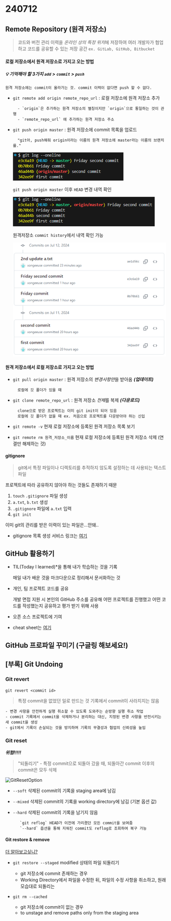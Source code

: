 # 240712

## Remote Repository (원격 저장소)
> 코드와 버전 관리 이력을 *온라인 상의 특정 위치*에 저장하여 여러 개발자가 협업하고 코드를 공유할 수 있는 저장 공간
`ex. GitLab, GitHub, Bitbucket`

#### 로컬 저장소에서 원격 저장소로 가지고 오는 방법
##### 💡 기억해야 할 3가지  `add` > `commit` > `push`

    원격 저장소에는 commit이 올라가는 것. commit 이력이 없다면 push 할 수 없다.


- `git remote add origin remote_repo_url` : 로컬 저장소에 원격 저장소 추가
        
        - `origin`은 추가하는 원격 저장소의 별칭이지만 `origin`으로 통일하는 것이 관행
        - `remote_repo_url` 에 추가하는 원격 저장소 주소

- `git push origin master` : 원격 저장소에 commit 목록을 업로드

        "git아, push해줘 origin이라는 이름의 원격 저장소에 master라는 이름의 브랜치를."



    ![](images/image-2.png) 

    `git push origin master` 이후 `HEAD` 변경 내역 확인

    ![alt text](images/image-3.png)

    원격저장소 `commit history`에서 내역 확인 가능

    ![alt text](images/image-5.png)



#### 원격 저장소에서 로컬 저장소로 가지고 오는 방법

- `git pull origin master` : 원격 저장소의 *변경사항만*을 받아옴 ***(업데이트)***
        
        로컬에 깃 폴더가 있을 때

- `git clone remote_repo_url` : 원격 저장소 *전체*를 복제 ***(다운로드)***
        
        clone으로 받은 프로젝트는 이미 git init이 되어 있음
        로컬에 깃 폴더가 없을 때 ex. 처음으로 프로젝트를 다운받아야 하는 신입

- `git remote -v` 현재 로컬 저장소에 등록된 원격 저장소 목록 보기

- `git remote rm 원격_저장소_이름` 현재 로컬 저장소에 등록된 원격 저장소 삭제 (연결만 해제하는 것)


#### gitignore
> git에서 특정 파일이나 디렉토리를 추적하지 않도록 설정하는 데 사용되는 텍스트 파일

프로젝트에 따라 공유하지 않아야 하는 것들도 존재하기 때문
1. `touch` `.gitignore` 파일 생성
2. `a.txt`, `b.txt` 생성
3. `.gitignore` 파일에 `a.txt` 입력
4. `git init` 

이미 git의 관리를 받은 이력이 있는 파일은...안돼..

- gitignore 목록 생성 서비스 링크는 [여기](https://www.toptal.com/developers/gitignore)

## GitHub 활용하기

- TIL(Today I learned)*을 통해 내가 학습하는 것을 기록

    매일 내가 배운 것을 마크다운으로 정리해서 문서화하는 것
- 개인, 팀 프로젝트 코드를 공유
    
    개발 면접 지원 시 본인의 GitHub 주소를 공유해 어떤 프로젝트를 진행했고 어떤 코드를 작성했는지 공유하고 평가 받기 위해 사용
- 오픈 소스 프로젝트에 기여
- cheat sheet는 [여기](https://training.github.com/downloads/ko/github-git-cheat-sheet/)



## GitHub 프로파일 꾸미기 (구글링 해보세요!)

## [부록] Git Undoing
### Git revert 
`git revert <commit id>`
>특정 commit을 없었던 일로 만드는 것
기록에서 commit이 사라지지는 않음

    - 변경 사항을 안전하게 실행 취소할 수 있도록 도와주는 순방향 실행 취소 작업
    - commit 기록에서 commit을 삭제하거나 분리하는 대신, 지정된 변경 사항을 반전시키는 새 commit을 생성
    - git에서 기록이 손실되는 것을 방지하며 기록의 무결성과 협업의 신뢰성을 높임

### Git reset 
***위험!!!!!***
> "되돌리기" - 특정 commit으로 되돌아 갔을 때, 되돌아간 commit 이후의 commit은 모두 삭제

![GitResetOption](https://wac-cdn.atlassian.com/dam/jcr:7fb4b5f7-a2cd-4cb7-9a32-456202499922/03%20(8).svg?cdnVersion=1931)
- `--soft` 삭제된 commit의 기록을 staging area에 남김
- `--mixed` 삭제된 commit의 기록을 working directory에 남김 (기본 옵션 값)
- `--hard` 삭제된 commit의 기록을 남기지 않음
                
         `git reflog` HEAD가 이전에 가리켰던 모든 commit을 보여줌
         `--hard` 옵션을 통해 지워진 commit도 reflog로 조회하여 복구 가능

#### Git restore & remove
[더 알아보고싶니?](https://www.atlassian.com/git/tutorials/undoing-changes/git-rm)
- `git restore --staged` modified 상태의 파일 되돌리기

    - git 저장소에 commit 존재하는 경우
    - Working Directory에서 파일을 수정한 뒤, 파일의 수정 사항을 취소하고, 원래 모습대로 되돌리는
    

 - `git rm --cached`
    
    - git 저장소에 commit이 없는 경우
    - to unstage and remove paths only from the staging area
    
